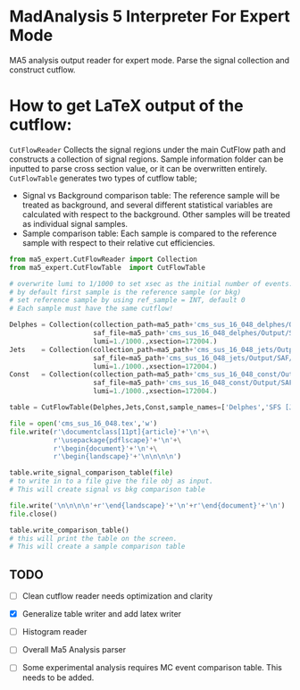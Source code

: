 # MadAnalysis 5 Interpreter For Expert Mode
 MA5 analysis output reader for expert mode. Parse the signal collection and construct cutflow.

# How to get LaTeX output of the cutflow:

```CutFlowReader``` Collects the signal regions under the main CutFlow path and constructs a collection of signal regions. Sample information folder can be inputted to parse cross section value, or it can be overwritten entirely. ```CutFlowTable``` generates two types of cutflow table;
  * Signal vs Background comparison table: The reference sample will be treated as background, and several different statistical variables are calculated with respect to the background. Other samples will be treated as individual signal samples.
  * Sample comparison table: Each sample is compared to the reference sample with respect to their relative cut efficiencies.

```python
from ma5_expert.CutFlowReader import Collection
from ma5_expert.CutFlowTable  import CutFlowTable

# overwrite lumi to 1/1000 to set xsec as the initial number of events.
# by default first sample is the reference sample (or bkg) 
# set reference sample by using ref_sample = INT, default 0
# Each sample must have the same cutflow!

Delphes = Collection(collection_path=ma5_path+'cms_sus_16_048_delphes/Output/SAF/defaultset/cms_sus_16_048/Cutflows',
                     saf_file=ma5_path+'cms_sus_16_048_delphes/Output/SAF/defaultset/defaultset.saf', 
                     lumi=1./1000.,xsection=172004.)
Jets    = Collection(collection_path=ma5_path+'cms_sus_16_048_jets/Output/SAF/defaultset/cms_sus_16_048/Cutflows',
                     saf_file=ma5_path+'cms_sus_16_048_jets/Output/SAF/defaultset/defaultset.saf', 
                     lumi=1./1000.,xsection=172004.)
Const   = Collection(collection_path=ma5_path+'cms_sus_16_048_const/Output/SAF/defaultset/cms_sus_16_048/Cutflows',
                     saf_file=ma5_path+'cms_sus_16_048_const/Output/SAF/defaultset/defaultset.saf', 
                     lumi=1./1000.,xsection=172004.)

table = CutFlowTable(Delphes,Jets,Const,sample_names=['Delphes','SFS [Jets]','SFS [Constituents]'])

file = open('cms_sus_16_048.tex','w')
file.write(r'\documentclass[11pt]{article}'+'\n'+\
           r'\usepackage{pdflscape}'+'\n'+\
           r'\begin{document}'+'\n'+\
           r'\begin{landscape}'+'\n\n\n\n')

table.write_signal_comparison_table(file) 
# to write in to a file give the file obj as input. 
# This will create signal vs bkg comparison table

file.write('\n\n\n\n'+r'\end{landscape}'+'\n'+r'\end{document}'+'\n')
file.close()

table.write_comparison_table() 
# this will print the table on the screen. 
# This will create a sample comparison table
```

## TODO

- [ ] Clean cutflow reader needs optimization and clarity

- [x] Generalize table writer and add latex writer

- [ ] Histogram reader

- [ ] Overall Ma5 Analysis parser

- [ ] Some experimental analysis requires MC event comparison table. This needs to be added.
